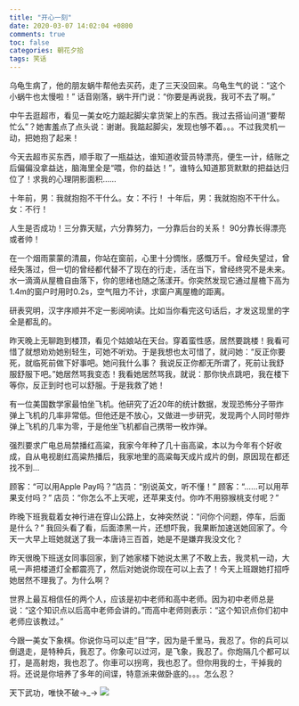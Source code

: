 ```yaml
---
title: "开心一刻"
date: 2020-03-07 14:02:04 +0800
comments: true
toc: false
categories: 朝花夕拾
tags: 笑话
---
```


乌龟生病了，他的朋友蜗牛帮他去买药，走了三天没回来。乌龟生气的说：“这个小蜗牛也太慢啦！”
话音刚落，蜗牛开门说：“你要是再说我，我可不去了啊。”

中午去逛超市，看见一美女吃力踮起脚尖拿货架上的东西。我过去搭讪问道“要帮忙么”？她害羞点了点头说：谢谢。我踮起脚尖，发现也够不着。。。不过我灵机一动，把她抱了起来！

今天去超市买东西，顺手取了一瓶益达，谁知道收营员特漂亮，便生一计，结账之后偏偏没拿益达，脑海里全是“喂，你的益达！”，谁特么知道那货默默的把益达归位了！求我的心理阴影面积……<!--more-->

十年前，男：我就抱抱不干什么。女：不行！ 十年后，男：我就抱抱不干什么。女：不行！

人生是否成功！三分靠天赋，六分靠努力，一分靠后台的关系！ 90分靠长得漂亮或者帅！

在一个烟雨蒙蒙的清晨，你站在窗前，心里十分惆怅，感慨万千。曾经失望过，曾经失落过，但一切的曾经都代替不了现在的行走，活在当下，曾经终究不是未来。
水一滴滴从屋檐自由落下，你的思绪也随之荡漾开。你突然发现它通过屋檐下高为1.4m的窗户时用时0.2s，空气阻力不计，求窗户离屋檐的距离。

研表究明，汉字序顺并不定一影阅响读。比如当你看完这句话后，才发这现里的字全是都乱的。

昨天晚上无聊跑到楼顶，看见个姑娘站在天台。穿着蛮性感，居然要跳楼！我看可惜了就想劝劝她别轻生，可她不听劝。于是我想也太可惜了，就问她：“反正你要死，就临死前做下好事吧。她问我什么事？
我说反正你都无所谓了，死前让我舒服舒服下吧。”她居然骂我变态！我看她居然骂我，就说：那你快点跳吧，我在楼下等你，反正到时也可以舒服。于是我救了她！

有一位美国数学家最怕坐飞机。他研究了近20年的统计数据，发现恐怖分子带炸弹上飞机的几率非常低。但他还是不放心，又做进一步研究，发现两个人同时带炸弹上飞机的几率为零，于是他坐飞机都自己携带一枚炸弹。

强烈要求广电总局禁播红高粱，我家今年种了几十亩高粱，本以为今年有个好收成，自从电视剧红高粱热播后，我家地里的高粱每天成片成片的倒，原因现在都还找不到…

顾客：“可以用Apple Pay吗？”店员：“别说英文，听不懂！”
顾客：“……可以用苹果支付吗？”
店员：“你怎么不上天呢，还苹果支付。你咋不用猕猴桃支付呢？”

昨晚下班我载着女神行进在穿山公路上，女神突然说：“问你个问题，停车，后面是什么？”
我回头看了看，后面漆黑一片，还想吓我，我果断加速送她回家了。今天一大早上班她就送了我一本唐诗三百首，她是不是嫌弃我没文化？

昨天很晚下班送女同事回家，到了她家楼下她说太黑了不敢上去，我灵机一动，大吼一声把楼道灯全都震亮了，然后对她说你现在可以上去了！今天上班跟她打招呼她居然不理我了。为什么啊？

世界上最互相信任的两个人，应该是初中老师和高中老师。因为初中老师总是说：“这个知识点以后高中老师会讲的。”而高中老师则表示：“这个知识点你们初中老师应该教过。”

今跟一美女下象棋。你说你马可以走“目”字，因为是千里马，我忍了。你的兵可以倒退走，是特种兵，我忍了。你象可以过河，是飞象，我忍了。你炮隔几个都可以打，是高射炮，我也忍了。你車可以拐弯，我也忍了。但你用我的士，干掉我的将。还说是你培养了多年的间谍，特意派来做卧底的。。。怎么忍？

天下武功，唯快不破→_→ ![](http://yidaospace.qiniudn.com/rabbit.gif)

